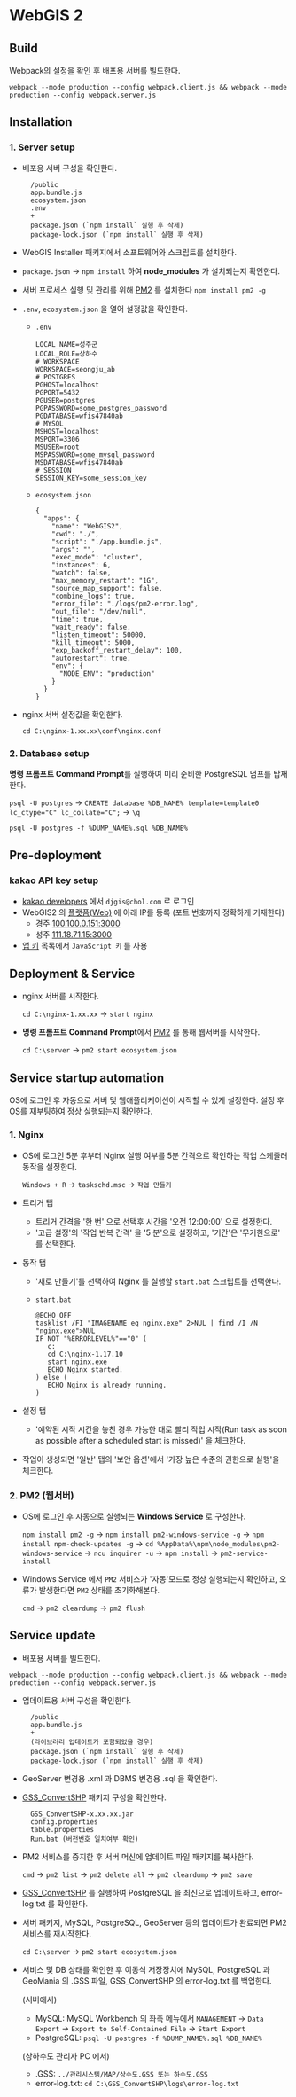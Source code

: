 # WebGIS 2

## Build

Webpack의 설정을 확인 후 배포용 서버를 빌드한다.

`webpack --mode production --config webpack.client.js && webpack --mode production --config webpack.server.js`

## Installation

### 1. Server setup

- 배포용 서버 구성을 확인한다.

        /public
        app.bundle.js
        ecosystem.json
        .env
        +
        package.json (`npm install` 실행 후 삭제)
        package-lock.json (`npm install` 실행 후 삭제)

- WebGIS Installer 패키지에서 소프트웨어와 스크립트를 설치한다.

- `package.json` -> `npm install` 하여 **node_modules** 가 설치되는지 확인한다.

- 서버 프로세스 실행 및 관리를 위해 [PM2](https://pm2.keymetrics.io/) 를 설치한다 `npm install pm2 -g`

- `.env`, `ecosystem.json` 을 열어 설정값을 확인한다.

  - `.env`

        LOCAL_NAME=성주군
        LOCAL_ROLE=상하수
        # WORKSPACE
        WORKSPACE=seongju_ab
        # POSTGRES
        PGHOST=localhost
        PGPORT=5432
        PGUSER=postgres
        PGPASSWORD=some_postgres_password
        PGDATABASE=wfis47840ab
        # MYSQL
        MSHOST=localhost
        MSPORT=3306
        MSUSER=root
        MSPASSWORD=some_mysql_password
        MSDATABASE=wfis47840ab
        # SESSION
        SESSION_KEY=some_session_key

  - `ecosystem.json`

        {
          "apps": {
            "name": "WebGIS2",
            "cwd": "./",
            "script": "./app.bundle.js",
            "args": "",
            "exec_mode": "cluster",
            "instances": 6,
            "watch": false,
            "max_memory_restart": "1G",
            "source_map_support": false,
            "combine_logs": true,
            "error_file": "./logs/pm2-error.log",
            "out_file": "/dev/null",
            "time": true,
            "wait_ready": false,
            "listen_timeout": 50000,
            "kill_timeout": 5000,
            "exp_backoff_restart_delay": 100,
            "autorestart": true,
            "env": {
              "NODE_ENV": "production"
            }
          }
        }

- nginx 서버 설정값을 확인한다.

  `cd C:\nginx-1.xx.xx\conf\nginx.conf`

### 2. Database setup

**명령 프롬프트 Command Prompt**를 실행하여 미리 준비한 PostgreSQL 덤프를 탑재한다.

`psql -U postgres` -> `CREATE database %DB_NAME% template=template0 lc_ctype="C" lc_collate="C";` -> `\q`

`psql -U postgres -f %DUMP_NAME%.sql %DB_NAME%`

## Pre-deployment

### kakao API key setup

- [kakao developers](https://developers.kakao.com/console/app) 에서 `djgis@chol.com` 로 로그인
- WebGIS2 의 [플랫폼(Web)](https://developers.kakao.com/console/app/432937/config/platform) 에 아래 IP를 등록 (포트 번호까지 정확하게 기재한다)
  - 경주 [100.100.0.151:3000](http://100.100.0.151:3000)
  - 성주 [111.18.71.15:3000](http://111.18.71.15:3000)
- [앱 키](https://developers.kakao.com/console/app/432937/config/appKey) 목록에서 `JavaScript 키` 를 사용

## Deployment & Service

- nginx 서버를 시작한다.

  `cd C:\nginx-1.xx.xx` -> `start nginx`

- **명령 프롬프트 Command Prompt**에서 [PM2](https://pm2.keymetrics.io/) 를 통해 웹서버를 시작한다.

  `cd C:\server` -> `pm2 start ecosystem.json`

## Service startup automation

OS에 로그인 후 자동으로 서버 및 웹애플리케이션이 시작할 수 있게 설정한다. 설정 후 OS를 재부팅하여 정상 실행되는지 확인한다.

### 1. Nginx

- OS에 로그인 5분 후부터 Nginx 실행 여부를 5분 간격으로 확인하는 작업 스케줄러 동작을 설정한다.

  `Windows + R` -> `taskschd.msc` -> `작업 만들기`

- 트리거 탭
  - 트리거 간격을 '한 번' 으로 선택후 시간을 '오전 12:00:00' 으로 설정한다.
  - '고급 설정'의 '작업 반복 간격' 을 '5 분'으로 설정하고, '기간'은 '무기한으로' 를 선택한다.
- 동작 탭

  - '새로 만들기'를 선택하여 Nginx 를 실행할 `start.bat` 스크립트를 선택한다.

  - `start.bat`

        @ECHO OFF
        tasklist /FI "IMAGENAME eq nginx.exe" 2>NUL | find /I /N "nginx.exe">NUL
        IF NOT "%ERRORLEVEL%"=="0" (
           c:
           cd C:\nginx-1.17.10
           start nginx.exe
           ECHO Nginx started.
        ) else (
           ECHO Nginx is already running.
        )

- 설정 탭

  - '예약된 시작 시간을 놓친 경우 가능한 대로 빨리 작업 시작(Run task as soon as possible after a scheduled start is missed)' 을 체크한다.

- 작업이 생성되면 '일반' 탭의 '보안 옵션'에서 '가장 높은 수준의 권한으로 실행'을 체크한다.

### 2. PM2 (웹서버)

- OS에 로그인 후 자동으로 실행되는 **Windows Service** 로 구성한다.

  `npm install pm2 -g` -> `npm install pm2-windows-service -g` -> `npm install npm-check-updates -g` -> `cd %AppData%\npm\node_modules\pm2-windows-service` -> `ncu inquirer -u` -> `npm install` -> `pm2-service-install`

- Windows Service 에서 `PM2` 서비스가 '자동'모드로 정상 실행되는지 확인하고, 오류가 발생한다면 `PM2` 상태를 초기화해본다.

  `cmd` -> `pm2 cleardump` -> `pm2 flush`

## Service update

- 배포용 서버를 빌드한다.

`webpack --mode production --config webpack.client.js && webpack --mode production --config webpack.server.js`

- 업데이트용 서버 구성을 확인한다.

        /public
        app.bundle.js
        +
        (라이브러리 업데이트가 포함되었을 경우)
        package.json (`npm install` 실행 후 삭제)
        package-lock.json (`npm install` 실행 후 삭제)

- GeoServer 변경용 .xml 과 DBMS 변경용 .sql 을 확인한다.

- [GSS_ConvertSHP](https://github.com/helloelliote/shp-backup) 패키지 구성을 확인한다.

        GSS_ConvertSHP-x.xx.xx.jar
        config.properties
        table.properties
        Run.bat (버전번호 일치여부 확인)

- PM2 서비스를 중지한 후 서버 머신에 업데이트 파일 패키지를 복사한다.

  `cmd` -> `pm2 list` -> `pm2 delete all` -> `pm2 cleardump` -> `pm2 save`

- [GSS_ConvertSHP](https://github.com/helloelliote/shp-backup) 를 실행하여 PostgreSQL 을 최신으로 업데이트하고, error-log.txt 를 확인한다.

- 서버 패키지, MySQL, PostgreSQL, GeoServer 등의 업데이트가 완료되면 PM2 서비스를 재시작한다.

  `cd C:\server` -> `pm2 start ecosystem.json`
  
- 서비스 및 DB 상태를 확인한 후 이동식 저장장치에 MySQL, PostgreSQL 과 GeoMania 의 .GSS 파일, GSS_ConvertSHP 의 error-log.txt 를 백업한다.

  (서버에서)
  - MySQL: MySQL Workbench 의 좌측 메뉴에서 `MANAGEMENT` -> `Data Export` -> `Export to Self-Contained File` -> `Start Export`
  - PostgreSQL: `psql -U postgres -f %DUMP_NAME%.sql %DB_NAME%`
  
  (상하수도 관리자 PC 에서)
  - .GSS: `../관리시스템/MAP/상수도.GSS 또는 하수도.GSS`
  - error-log.txt: `cd C:\GSS_ConvertSHP\logs\error-log.txt`
